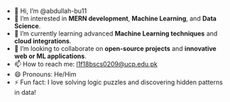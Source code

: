 - 👋 Hi, I’m @abdullah-bu11  
- 👀 I’m interested in **MERN development**, **Machine Learning**, and **Data Science**.  
- 🌱 I’m currently learning advanced **Machine Learning techniques** and **cloud integrations**.  
- 💞️ I’m looking to collaborate on **open-source projects** and **innovative web or ML applications**.  
- 📫 How to reach me: l1f18bscs0209@ucp.edu.pk
- 😄 Pronouns: He/Him  
- ⚡ Fun fact: I love solving logic puzzles and discovering hidden patterns in data!  

<!---
abdullah-bu11/abdullah-bu11 is a ✨ special ✨ repository because its `README.md` (this file) appears on your GitHub profile.
You can click the Preview link to take a look at your changes.
--->
